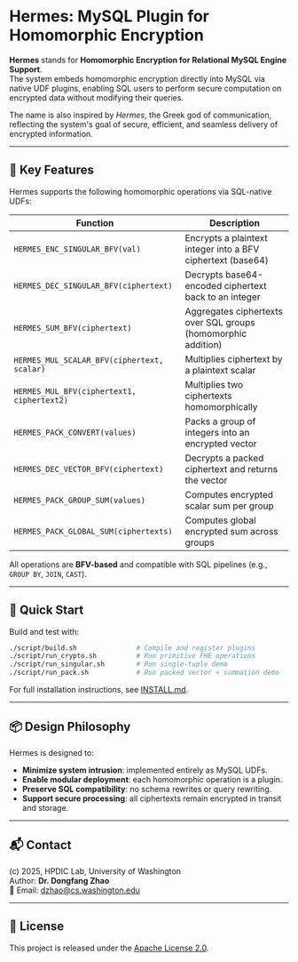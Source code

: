 # Hermes: MySQL Plugin for Homomorphic Encryption

**Hermes** stands for **Homomorphic Encryption for Relational MySQL Engine Support**.  
The system embeds homomorphic encryption directly into MySQL via native UDF plugins, enabling SQL users to perform secure computation on encrypted data without modifying their queries.

The name is also inspired by *Hermes*, the Greek god of communication, reflecting the system's goal of secure, efficient, and seamless delivery of encrypted information.

---

## 🔐 Key Features

Hermes supports the following homomorphic operations via SQL-native UDFs:

| Function | Description |
|----------|-------------|
| `HERMES_ENC_SINGULAR_BFV(val)` | Encrypts a plaintext integer into a BFV ciphertext (base64) |
| `HERMES_DEC_SINGULAR_BFV(ciphertext)` | Decrypts base64-encoded ciphertext back to an integer |
| `HERMES_SUM_BFV(ciphertext)` | Aggregates ciphertexts over SQL groups (homomorphic addition) |
| `HERMES_MUL_SCALAR_BFV(ciphertext, scalar)` | Multiplies ciphertext by a plaintext scalar |
| `HERMES_MUL_BFV(ciphertext1, ciphertext2)` | Multiplies two ciphertexts homomorphically |
| `HERMES_PACK_CONVERT(values)` | Packs a group of integers into an encrypted vector |
| `HERMES_DEC_VECTOR_BFV(ciphertext)` | Decrypts a packed ciphertext and returns the vector |
| `HERMES_PACK_GROUP_SUM(values)` | Computes encrypted scalar sum per group |
| `HERMES_PACK_GLOBAL_SUM(ciphertexts)` | Computes global encrypted sum across groups |

All operations are **BFV-based** and compatible with SQL pipelines (e.g., `GROUP BY`, `JOIN`, `CAST`).

---

## 🚀 Quick Start

Build and test with:

```bash
./script/build.sh               # Compile and register plugins
./script/run_crypto.sh          # Run primitive FHE operations
./script/run_singular.sh        # Run single-tuple demo
./script/run_pack.sh            # Run packed vector + summation demo
```

For full installation instructions, see [INSTALL.md](./INSTALL.md).

---

## 📦 Design Philosophy

Hermes is designed to:

- **Minimize system intrusion**: implemented entirely as MySQL UDFs.
- **Enable modular deployment**: each homomorphic operation is a plugin.
- **Preserve SQL compatibility**: no schema rewrites or query rewriting.
- **Support secure processing**: all ciphertexts remain encrypted in transit and storage.

---

## 📬 Contact

(c) 2025, HPDIC Lab, University of Washington  
Author: **Dr. Dongfang Zhao**  
📧 Email: <dzhao@cs.washington.edu>

---

## 📄 License

This project is released under the [Apache License 2.0](LICENSE).